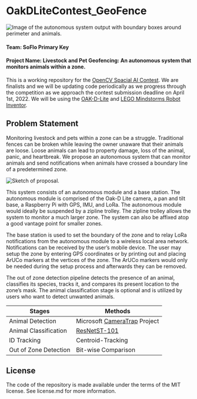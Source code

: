 # OakDLiteContest_GeoFence
![Image of the autonomous system output with boundary boxes around perimeter and animals.](https://github.com/jisforjt/OakDLiteContest_GeoFence/blob/main/images/readme/pets.jpg?raw=true)
#### Team: SoFlo Primary Key
#### Project Name: Livestock and Pet Geofencing: An autonomous system that monitors animals within a zone.
This is a working repository for the [OpenCV Spacial AI Contest](https://opencv.org/opencv-spatial-ai-contest/). We are finalists and we will be updating code periodically as we progress through the competition as we approach the contest submission deadline on April 1st, 2022. We will be using the [OAK-D-Lite](https://docs.luxonis.com/projects/hardware/en/latest/pages/DM9095.html) and [LEGO Mindstorms Robot Inventor](https://www.lego.com/en-us/product/robot-inventor-51515).

## Problem Statement
Monitoring livestock and pets within a zone can be a struggle. Traditional fences can be broken while leaving the owner unaware that their animals are loose. Loose animals can lead to property damage, loss of the animal, panic, and heartbreak. We propose an autonomous system that can monitor animals and send notifications when animals have crossed a boundary line of a predetermined zone.

![Sketch of proposal.](https://github.com/jisforjt/OakDLiteContest_GeoFence/blob/main/images/readme/SoFlo_Primary_Key_GeoFencing.jpg?raw=true)

This system consists of an autonomous module and a base station. The autonomous module is comprised of the Oak-D Lite camera, a pan and tilt base, a Raspberry Pi with GPS, IMU, and LoRa. The autonomous module would ideally be suspended by a zipline trolley. The zipline trolley allows the system to monitor a much larger zone. The system can also be affixed atop a good vantage point for smaller zones.

The base station is used to set the boundary of the zone and to relay LoRa notifications from the autonomous module to a wireless local area network. Notifications can be received by the user’s mobile device. The user may setup the zone by entering GPS coordinates or by printing out and placing ArUCo markers at the vertices of the zone. The ArUCo markers would only be needed during the setup process and afterwards they can be removed.

The out of zone detection pipeline detects the presence of an animal, classifies its species, tracks it, and compares its present location to the zone’s mask. The animal classification stage is optional and is utilized by users who want to detect unwanted animals.

| Stages  | Methods |
| ------------- | ------------- |
| Animal Detection | Microsoft [CameraTrap](https://github.com/microsoft/CameraTraps) Project |
| Animal Classification | [ResNetST-101](https://modelplace.ai/models/15) |
| ID Tracking | Centroid-Tracking |
| Out of Zone Detection | Bit-wise Comparison |

## License
The code of the repository is made available under the terms of the MIT license. See license.md for more information.
